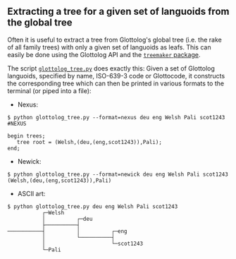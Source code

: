 ## Extracting a tree for a given set of languoids from the global tree

Often it is useful to extract a tree from Glottolog's global tree (i.e. the rake of all family trees) with only
a given set of languoids as leafs. This can easily be done using the Glottolog API and the
[`treemaker` package](https://pypi.python.org/pypi/treemaker).

The script [`glottolog_tree.py`](glottolog_tree.py) does exactly this: Given a set of Glottolog languoids, specified by name, 
ISO-639-3 code or Glottocode, it constructs the corresponding tree which can then be printed in various formats to the terminal
(or piped into a file):

- Nexus:
```
$ python glottolog_tree.py --format=nexus deu eng Welsh Pali scot1243 
#NEXUS

begin trees;
   tree root = (Welsh,(deu,(eng,scot1243)),Pali);
end;
```

- Newick:
```
$ python glottolog_tree.py --format=newick deu eng Welsh Pali scot1243
(Welsh,(deu,(eng,scot1243)),Pali)
```

- ASCII art:
```
$ python glottolog_tree.py deu eng Welsh Pali scot1243
           ┌─Welsh
           │          ┌─deu
           ├──────────┤
───────────┤          │          ┌─eng
           │          └──────────┤
           │                     └─scot1243
           └─Pali
```
